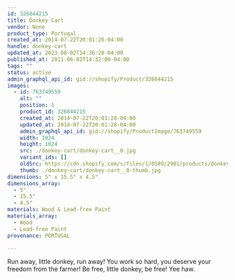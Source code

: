 ```yaml
---
id: 326844215
title: Donkey Cart
vendor: None
product_type: Portugal
created_at: 2014-07-22T20:01:26-04:00
handle: donkey-cart
updated_at: 2023-08-02T14:36:28-04:00
published_at: 2011-06-02T14:32:00-04:00
tags: ""
status: active
admin_graphql_api_id: gid://shopify/Product/326844215
images:
  - id: 763749559
    alt: ""
    position: 1
    product_id: 326844215
    created_at: 2014-07-22T20:01:28-04:00
    updated_at: 2014-07-22T20:01:28-04:00
    admin_graphql_api_id: gid://shopify/ProductImage/763749559
    width: 1024
    height: 1024
    src: ./donkey-cart/donkey-cart__0.jpg
    variant_ids: []
    oldSrc: https://cdn.shopify.com/s/files/1/0589/2901/products/donkey-cart-mix.jpeg?v=1406073688
    thumb: ./donkey-cart/donkey-cart__0-thumb.jpg
dimensions: 5" x 15.5" x 4.5"
dimensions_array:
  - 5"
  - 15.5"
  - 4.5"
materials: Wood & Lead-free Paint
materials_array:
  - Wood
  - Lead-free Paint
provenance: PORTUGAL

---
```


Run away, little donkey, run away! You work so hard, you deserve your freedom from the farmer! Be free, little donkey, be free! Yee haw.